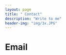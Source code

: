 ```yaml
---
layout: page
title: " Contact"
description: "Write to me"
header-img: "img/3x.JPG"
---
```




# Email  

<br>
<mailto:joebrew@gmail.com>
<br>


